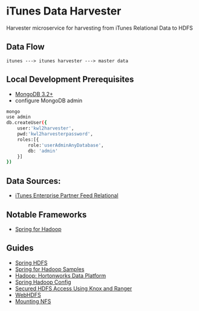 # iTunes Data Harvester
Harvester microservice for harvesting from iTunes Relational Data to HDFS

## Data Flow
```
itunes ---> itunes harvester ---> master data
```

## Local Development Prerequisites
- [MongoDB 3.2+](https://github.com/hack-of-all-codes/notes-database/blob/master/MongoDB/Setup.md)
- configure MongoDB admin
```sh
mongo
use admin
db.createUser({
    user:'kwl2harvester',
    pwd:'kwl2harvesterpassword',
    roles:[{
        role:'userAdminAnyDatabase', 
        db: 'admin'
    }]
})
```

## Data Sources:
- [iTunes Enterprise Partner Feed Relational](https://affiliate.itunes.apple.com/resources/documentation/itunes-enterprise-partner-feed/)

## Notable Frameworks
- [Spring for Hadoop](http://docs.spring.io/spring-hadoop/docs/2.5.0.RELEASE/reference/html/introduction.html)

## Guides
- [Spring HDFS](http://docs.spring.io/spring-hadoop/docs/current/reference/html/springandhadoop-fs.html)
- [Spring for Hadoop Samples](https://github.com/spring-projects/spring-hadoop-samples)
- [Hadoop: Hortonworks Data Platform](https://github.com/spring-projects/spring-hadoop/wiki/Build-with-Hortonworks-HDP-2.2)
- [Spring Hadoop Config](http://docs.spring.io/autorepo/docs/spring-hadoop/current/reference/html/springandhadoop-config.html)
- [Secured HDFS Access Using Knox and Ranger](https://hortonworks.com/hadoop-tutorial/manage-security-policy-hive-hbase-knox-ranger/)
- [WebHDFS](https://hadoop.apache.org/docs/r1.0.4/webhdfs.html)
- [Mounting NFS](https://hortonworks.com/blog/how-to-enable-nfs-access-to-hdfs-in-hortonworks-sandbox/)